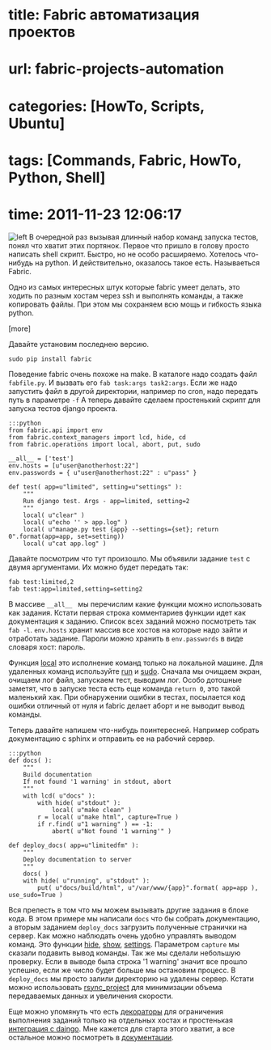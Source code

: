 # title: Fabric автоматизация проектов
# url: fabric-projects-automation
# categories: [HowTo, Scripts, Ubuntu]
# tags: [Commands, Fabric, HowTo, Python, Shell]
# time: 2011-11-23 12:06:17


![left](~fabric.png)
В очередной раз вызывая длинный набор команд запуска тестов, понял что хватит этих портянок. Первое что пришло в голову просто написать shell скрипт. Быстро, но не особо расширяемо. Хотелось что-нибудь на python. И действительно, оказалось такое есть. Называеться Fabric.

Одно из самых интересных штук которые fabric умеет делать, это ходить по разным хостам через ssh и выполнять команды, а также копировать файлы.
При этом мы сохраняем всю мощь и гибкость языка python. 

[more]

Давайте установим последнею версию. 

    sudo pip install fabric

Поведение fabric очень похоже на make. В каталоге надо создать файл `fabfile.py`. И вызвать его `fab task:args task2:args`. Если же надо запустить файл в другой директории, например по cron, надо передать путь в параметре `-f`
А теперь давайте сделаем простенький скрипт для запуска тестов django проекта.

    :::python
    from fabric.api import env
    from fabric.context_managers import lcd, hide, cd
    from fabric.operations import local, abort, put, sudo
    
    __all__ = ['test']
    env.hosts = [u"user@anotherhost:22"]
    env.passwords = { u"user@anotherhost:22" : u"pass" } 
    
    def test( app=u"limited", setting=u"settings" ):
        """
        Run django test. Args - app=limited, setting=2
        """
        local( u"clear" )
        local( u"echo '' > app.log" )
        local( u"manage.py test {app} --settings={set}; return 0".format(app=app, set=setting))
        local( u"cat app.log" )

Давайте посмотрим что тут произошло. Мы объявили задание `test` с двумя аргументами. Их можно будет передать так:
    
    fab test:limited,2
    fab test:app=limited,setting=setting2

В массиве `__all__ ` мы перечислим какие функции можно использовать как задания. Кстати первая строка комментариев функции идет как документация к заданию. Список всех заданий можно посмотреть так `fab -l`. `env.hosts` хранит массив все хостов на которые надо зайти и отработать задание. Пароли можно хранить в `env.passwords` в виде словаря хост: пароль.

Функция [local](http://readthedocs.org/docs/fabric/en/latest/api/core/operations.html#fabric.operations.local) это исполнение команд только на локальной машине. Для удаленных команд используйте [run](http://readthedocs.org/docs/fabric/en/latest/api/core/operations.html#fabric.operations.run) и [sudo](http://readthedocs.org/docs/fabric/en/latest/api/core/operations.html#fabric.operations.sudo). Сначала мы очищаем экран, очищаем лог файл, запускаем тест, выводим лог. Особо дотошные заметят, что в запуске теста есть еще команда `return 0`, это такой маленький хак. При обнаружении ошибки в тестах, посылается код ошибки отличный от нуля и fabric делает аборт и не выводит вывод команды.

Теперь давайте напишем что-нибудь поинтересней. Например собрать документацию с sphinx и отправить ее на рабочий сервер.

    :::python
    def docs( ):
        """
        Build documentation
        If not found '1 warning' in stdout, abort
        """
        with lcd( u"docs" ):
            with hide( u"stdout" ):
                local( u"make clean" )
            r = local( u"make html", capture=True )
            if r.find( u"1 warning" ) == -1:
                abort( u"Not found '1 warning'" )
    
    def deploy_docs( app=u"limitedfm" ):
        """
        Deploy documentation to server
        """
        docs( )
        with hide( u"running", u"stdout" ):
            put( u"docs/build/html", u"/var/www/{app}".format( app=app ), use_sudo=True )

Вся прелесть в том что мы можем вызывать другие задания в блоке кода. В этом примере мы написали `docs` что бы собрать документацию, а вторым заданием `deploy_docs` загрузить полученные странички на сервер. Как можно наблюдать очень удобно управлять выводом команд. Это функции [hide](http://docs.fabfile.org/en/1.3.2/api/core/context_managers.html#fabric.context_managers.hide), [show](http://docs.fabfile.org/en/1.3.2/api/core/context_managers.html#fabric.context_managers.show), [settings](http://docs.fabfile.org/en/1.3.2/api/core/context_managers.html#fabric.context_managers.settings). Параметром `capture` мы сказали подавить вывод команды. Так же мы сделали небольшую проверку. Если в выводе была строка '1 warning' значит все прошло успешно, если же число будет больше мы остановим процесс. В `deploy_docs` мы просто залили директорию на удалены сервер. Кстати можно использовать [rsync_project](http://docs.fabfile.org/en/1.3.2/api/contrib/project.html#fabric.contrib.project.rsync_project) для минимизации объема передаваемых данных и увеличения скорости. 

Еще можно упомянуть что есть [декораторы](http://readthedocs.org/docs/fabric/en/latest/api/core/decorators.html#module-fabric.decorators) для ограничения выполнения заданий только на отдельных хостах и простенькая [интеграция с dajngo](http://readthedocs.org/docs/fabric/en/latest/api/contrib/django.html#module-fabric.contrib.django). Мне кажется для старта этого хватит, а все остальное можно посмотреть в [документации](http://readthedocs.org/docs/fabric/en/latest/).
